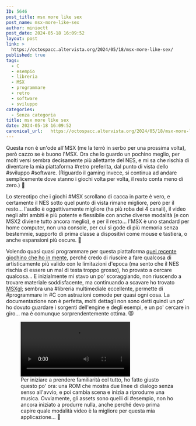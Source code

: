 ```yaml
---
ID: 5646
post_title: msx more like sex
post_name: msx-more-like-sex
author: minioctt
post_date: 2024-05-18 16:09:52
layout: post
link: >
  https://octospacc.altervista.org/2024/05/18/msx-more-like-sex/
published: true
tags:
  - C
  - esempio
  - libreria
  - MSX
  - programmare
  - retro
  - software
  - sviluppo
categories:
  - Senza categoria
title: msx more like sex
date: 2024-05-18 16:09:52
canonical_url:   https://octospacc.altervista.org/2024/05/18/msx-more-like-sex/
---
```

<!-- wp:paragraph -->
<p>Questa non è un'ode all'MSX (me la terrò in serbo per una prossima volta), però cazzo se è buono l'MSX. Ora che lo guardo un pochino meglio, per molti versi sembra decisamente più allettante del NES, e mi sa che rischia di diventare la mia piattaforma #retro preferita, dal punto di vista dello #sviluppo #software. (Riguardo il gaming invece, si continua ad andare semplicemente dove stanno i giochi volta per volta, il resto conta meno di zero.) 🥶️</p>
<!-- /wp:paragraph -->

<!-- wp:paragraph -->
<p>Lo stereotipo che i giochi #MSX scrollano di cacca in parte è vero, e certamente il NES sotto quel punto di vista rimane migliore, però per il resto... l'audio è oggettivamente migliore (ha più roba dei 4 canali), il video negli altri ambiti è più potente e flessibile con anche diverse modalità (e con MSX2 diviene tutto ancora meglio), e per il resto... l'MSX è uno standard per home computer, non una console, per cui si gode di più memoria senza bestemmie, supporto di prima classe a dispositivi come mouse e tastiera, o anche espansioni più oscure. 👹️</p>
<!-- /wp:paragraph -->

<!-- wp:paragraph -->
<p>Volendo quasi quasi programmare per questa piattaforma <a href="2024/05/17/azzardo/">quel recente giochino che ho in mente</a>, perché credo di riuscire a fare qualcosa di artisticamente più valido con le limitazioni d'epoca (ma sento che il NES rischia di essere un mal di testa troppo grosso), ho provato a cercare qualcosa... E inizialmente mi stavo un po' scoraggiando, non riuscendo a trovare materiale soddisfacente, ma continuando a scavare ho trovato <a href="https://github.com/aoineko-fr/MSXgl">MSXgl</a>; sembra una #libreria multimediale eccellente, permette di #programmare in #C con astrazioni comode per quasi ogni cosa. La documentazione non è perfetta, molti dettagli non sono detti quindi un po' ho dovuto guardare i sorgenti dell'engine e degli esempi, e un po' cercare in giro... ma è comunque sorprendentemente ottima. 😻️</p>
<!-- /wp:paragraph -->

<!-- wp:paragraph -->
<p></p>
<!-- /wp:paragraph -->

<!-- wp:video {"id":5650} -->
<figure class="wp-block-video"><video controls loop src="{{site.cdnurl}}/assets/uploads/2024/05/simplescreenrecorder-2024-05-18_15.09.35.mp4"></video><figcaption class="wp-element-caption">Per iniziare a prendere familiarità col tutto, ho fatto giusto questo po' ora: una ROM che mostra due linee di dialogo senza senso all'avvio, e poi cambia scena e inizia a riprodurre una musica. Ovviamente, gli assets sono quelli di #esempio, non ho ancora iniziato a produrre nulla, anche perché devo prima capire quale modalità video è la migliore per questa mia applicazione... 🧐️</figcaption></figure>
<!-- /wp:video -->